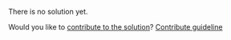 
There is no solution yet.

Would you like to [contribute to the solution](https://github.com/BFEdev/BFE.dev-solutions/blob/main/question/what-is-the-difference-between-repaint-and-reflow_en.md)? [Contribute guideline](https://github.com/BFEdev/BFE.dev-solutions#how-to-contribute)
